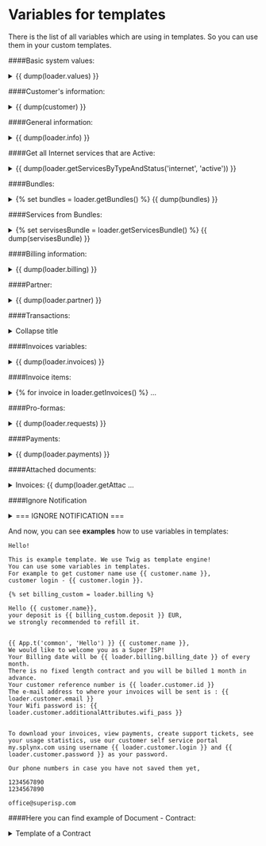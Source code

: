 Variables for templates
=======================

There is the list of all variables which are using in templates. So you can use them in your custom templates.

####Basic system values:
<details>
<summary>{{ dump(loader.values) }}</summary>
<p markdown="1">

##### result will be array of company fields:

     object(models\common\finance\TemplateValues)#226 (30) {
     ["id"]=> string(2) "13"
     ["invoice_template_id"]=> string(1) "5"
     ["request_template_id"]=> string(2) "14"
     ["receipt_template_id"]=> string(2) "34"
     ["reminder_mail_template_id"]=> string(2) "15"
     ["reminder_sms_template_id"]=> string(2) "16"
     ["company_name"]=> string(33) "Private Company Internet Ltd."
     ["street_1"]=> string(47) "56, Adamause str."
     ["street_2"]=> string(0) ""
     ["zip"]=> string(6) "568749"
     ["city"]=> string(8) "Yamayka"
     ["country"]=> string(5) "Gonduras"
     ["email"]=> string(20) "office@privatecompany.com"
     ["phone"]=> string(14) "8 500 600 8526"
     ["company_id"]=> string(21) "K683621TP2398723321"
     ["company_vat"]=> string(0) ""
     ["vat_percent"]=> string(7) "20.0000"
     ["bank_account"]=> string(0) ""
     ["bank_name"]=> string(0) ""
     ["bank_id"]=> string(0) ""
     ["bank_address"]=> string(0) ""
     ["splynx_url"]=> string(44) "https://privatecompany/admin/login"
     ["partner_percent"]=> string(4) "0.00"
     ["deleted"]=> NULL
     ["_relations":"db\Record":private]=> array(0) { }
     ["connected_models":"db\Record":private]=> NULL
     ["_oldAttributes":protected]=> array(23) {
             some old attributes ...
             }
     ["_errors":"base\Model":private]=> NULL
     ["_additionalAttributes":protected]=> array(0) { }
     ["_isAdditionalAttributesLoaded":protected]=> bool(false)
     }
</p>
</details>

####Customer's information:
<details>
<summary>{{ dump(customer) }}</summary>
<p markdown="1">

##### result will be array of customer fields:

     array(38) {
     ["id"]=> string(1) "4"
     ["billing_type"]=> string(7) "prepaid"
     ["partner_id"]=> string(2) "13"
     ["location_id"]=> string(1) "3"
     ["added_by"]=> string(5) "admin"
     ["added_by_id"]=> string(1) "1"
     ["login"]=> string(11) "qwerty"
     ["category"]=> string(6) "person"
     ["password"]=> string(11) "ZaXsCdVfBg"
     ["name"]=> string(12) "Qwert Ytrewq"
     ["email"]=> string(19) "qwerty@gmail.com"
     ["phone"]=> string(10) "132456789"
     ["street_1"]=> string(57) "Long Island str., 526/4"
     ["zip_code"]=> string(0) "48567"
     ["city"]=> string(0) "Malibu"
     ["status"]=> string(6) "active"
     ["date_add"]=> string(10) "2016-05-21"
     ["last_online"]=> string(19) "2017-06-01 11:41:01"
     ["last_update"]=> string(19) "2017-05-01 14:10:50"
     ["internet_tariffs"]=> NULL
     ["voice_tariffs"]=> NULL
     ["custom_tariffs"]=> NULL
     ["services_internet_router_id"]=> NULL
     ["services_internet_sector_id"]=> NULL
     ["services_internet_login"]=> NULL
     ["services_internet_ipv4"]=> NULL
     ["services_internet_ipv4_route"]=> NULL
     ["services_internet_mac"]=> NULL
     ["services_voice_phone"]=> NULL
     ["services_voice_voice_device_id"]=> NULL
     ["services_internet_start_date"]=> NULL
     ["services_internet_end_date"]=> NULL
     ["services_voice_start_date"]=> NULL
     ["services_voice_end_date"]=> NULL
     ["services_custom_start_date"]=> NULL
     ["services_custom_end_date"]=> NULL
     ["deleted"]=> string(1) "0"
     ["additional_attributes"]=> array(10) {
             ["some_additional_field"]=> string(0) "some additional field"
             }
     }
</p>
</details>

####General information:
<details>
<summary>{{ dump(loader.info) }}</summary>
<p markdown="1">

##### result will be array of customer's information fields:

     object(models\common\customers\CustomerInfo)#226 (12) {
     ["customer_id"]=> string(1) "4"
     ["birthday"]=> string(0) ""
     ["passport"]=> string(0) ""
     ["company_id"]=> string(0) ""
     ["vat_id"]=> string(0) ""
     ["deleted"]=> NULL
     ["_relations":"db\Record":private]=> array(0) { }
     ["connected_models":"db\Record":private]=> NULL
     ["_oldAttributes":protected]=> array(5) {
             some old attributes ...
             }
     ["_errors":"base\Model":private]=> NULL
     ["_additionalAttributes":protected]=> array(0) { }
     ["_isAdditionalAttributesLoaded":protected]=> bool(false)
     }
</p>
</details>

####Get all Internet services that are Active:
<details>
<summary>{{ dump(loader.getServicesByTypeAndStatus('internet', 'active')) }}</summary>
<p markdown="1">

##### result will be array of service fields:

     array(1) {
     [0]=> object(models\common\customers\ServicesInternet)#235 (47) {
     ["type"]=> string(8) "internet"
     ["router_id"]=> string(1) "0"
     ["login"]=> string(11) "qwerty_login"
     ["password"]=> string(11) "qwert_pass"
     ["sector_id"]=> string(1) "0"
     ["taking_ipv4"]=> string(1) "0"
     ["ipv4"]=> string(0) ""
     ["ipv4_pool_id"]=> string(1) "0"
     ["taking_ipv6"]=> string(1) "0"
     ["ipv6"]=> string(0) ""
     ["ipv6_pool_id"]=> string(1) "0"
     ["mac"]=> string(0) ""
     ["port_id"]=> string(1) "0"
     ["ipv4_route"]=> string(0) ""
     ["ipv6_route"]=> string(0) ""
     ["update_online_tariff":"models\common\customers\ServicesInternet":private]=> bool(false)
     ["_is_password_changed":"models\common\customers\ServicesInternet":private]=> bool(false)
     ["parent_id"]=> string(1) "0"
     ["customer_id"]=> string(1) "4"
     ["tariff_id"]=> string(3) "206"
     ["description"]=> string(9) "Internet tariff - 30Mb"
     ["quantity"]=> string(1) "1"
     ["unit"]=> string(0) ""
     ["unit_price"]=> string(9) "100"
     ["start_date"]=> string(10) "2017-01-16"
     ["end_date"]=> string(10) "0000-00-00"
     ["discount"]=> string(1) "0"
     ["discount_percent"]=> string(4) "0.00"
     ["discount_start_date"]=> string(10) "0000-00-00"
     ["discount_end_date"]=> string(10) "0000-00-00"
     ["discount_text"]=> string(0) ""
     ["status"]=> string(6) "active"
     ["status_new"]=> string(0) ""
     ["old_tariff_id"]=> NULL
     ["planned_date"]=> NULL
     ["validate_login"]=> bool(true)
     ["skip_some_validations"]=> bool(false)
     ["id"]=> string(4) "83"
     ["ips_to_remove":"db\ActiveTable":private]=> array(0) { } ["relatedItems":protected]=> array(0) { }
     ["deleted"]=> string(1) "0"
     ["_relations":"db\Record":private]=> array(0) { }
     ["connected_models":"db\Record":private]=> NULL
     ["_oldAttributes":protected]=> array(32) {
             some old attributes ...
             }
     }
</p>
</details>

####Bundles:
<details>
<summary>{% set bundles = loader.getBundles() %} {{ dump(bundles) }}</summary>
<p markdown="1">

##### result will be array of all Bundles fields:


     array(2) {
      [1]=> object(models\admin\tariffs\Bundle)#117 (34) {
         ["id"]=> string(1) "1"
         ["title"]=>  string(3) "New"
         ["service_description"]=>  string(4) "New1"
         ["price"]=> string(7) "10.0000"
         ["customers"]=> NULL
         ["services"]=> NULL
          ["with_vat"]=> string(1) "1"
          ["vat_percent"]=> string(6) "0.0000"
          ["partner_ids"]=> array(3) {
              [0]=> string(1) "1"
             [1]=> string(1) "2"
              [2]=> string(1) "3"
          }
          ["activation_fee"]=> string(6) "0.0000"
          ["get_activation_fee_when"]=> string(21) "first_service_billing"
          ["issue_invoice_while_service_creation"]=> string(1) "0"
          ["contract_duration"]=> string(1) "0"
          ["automatic_renewal"]=> string(1) "0"
          ["auto_reactivate"]=> string(1) "0"
          ["prior_cancellation_fee"]=> string(6) "0.0000"
          ["change_to_other_bundle_fee"]=> string(6) "0.0000"
          ["discount_period"]=> string(1) "0"
          ["discount_percent"]=> string(6) "0.0000"
          ["internet_tariffs"]=> array(1) {
              [0]=> string(1) "2"
         }
         ["voice_tariffs"]=> array(0) {
         }
         ["custom_tariffs"]=> array(0) {
         }
         ["_recalculateBlockingDate":"models\admin\tariffs\Bundle":private]=> bool(false)
         ["_ips_to_remove":"db\ActiveTable":private]=> array(0) {
         }
         ["_disableRequiredRuleForAdditionalAttribute":"db\ActiveTable":private]=> bool(false)
         ["deleted"]=> string(1) "0"
         ["_changedAttributes":"db\Record":private]=> NULL
         ["_relations":"db\Record":private]=> array(0) {
         }
         ["_connected_models":"db\Record":private]=> NULL
         ["relatedItems":protected]=> array(0) {
         }
     ...
         }
      [2]=> object(models\admin\tariffs\Bundle)#119 (34) {
      ["id"]=> string(1) "2"
      ["title"]=> string(20) "Bundle with discount"
      ["service_description"]=> string(20) "Bundle with discount"
      ["price"]=> string(8) "100.0000"
      ["customers"]=> NULL
      ["services"]=> NULL
      ["with_vat"]=> string(1) "1"
      ["vat_percent"]=> string(6) "0.0000"
      ["partner_ids"]=> array(2) {
         [0]=> string(1) "1"
      [  1]=> string(1) "2"
      }
      ["activation_fee"]=> string(6) "0.0000"
      ["get_activation_fee_when"]=> string(21) "first_service_billing"
      ["issue_invoice_while_service_creation"]=> string(1) "0"
      ["contract_duration"]=> string(2) "12"
      ["automatic_renewal"]=> string(1) "1"
      ["auto_reactivate"]=>  string(1) "0"
      ["prior_cancellation_fee"]=> string(6) "0.0000"
      ["change_to_other_bundle_fee"]=> string(6) "0.0000"
      ["discount_period"]=> string(2) "12"
      ["discount_percent"]=> string(7) "20.0000"
      ["internet_tariffs"]=> array(1) {
         [0]=> string(1) "9"
      }
      ["voice_tariffs"]=> array(0) {
      }
      ["custom_tariffs"]=> array(0) {
      }
      ...
     }
</p>
</details>

####Services from Bundles:
<details>
<summary>{% set servisesBundle = loader.getServicesBundle() %} {{ dump(servisesBundle) }}</summary>
<p markdown="1">

##### result will be array of the Bundle and all Services fields:

     array(1) {
      [4]=> object(models\common\customers\services\ServicesBundle)#407 (35) {
      ["parent_id"]=> string(1) "0"
      ["customer_id"]=> string(4) "5001"
      ["bundle_id"]=> string(1) "1"
      ["description"]=> string(4) "New1"
      ["unit_price"]=> string(7) "10.0000"
      ["start_date"]=> string(10) "2018-10-22"
      ["end_date"]=> string(10) "2019-01-21"
      ["automatic_renewal"]=> string(1) "0"
      ["activation_fee_transaction_id"]=> string(1) "0"
      ["prior_cancellation_fee_transaction_id"]=> string(1) "0"
      ["discount"]=> string(1) "0"
      ["discount_percent"]=> string(4) "0.00"
      ["discount_start_date"]=> string(10) "2018-10-22"
      ["discount_end_date"]=> string(10) "0000-00-00"
      ["discount_text"]=> string(0) ""
      ["status"]=> string(6) "active"
      ["period"]=> string(2) "-1"
      ["type"]=> string(6) "bundle"
      ["services_internet"]=> array(1) {
         [130]=> object(models\common\customers\ServicesInternet)#415 (51) {
         ["type"]=> string(8) "internet"
         ["router_id"]=> string(1) "0"
         ["login"]=> string(11) "00500123456"
         ["password"]=> string(0) ""
         ["sector_id"]=> string(1) "0"
         ["taking_ipv4"]=> string(1) "0"
         ["ipv4"]=> string(0) ""
         ["ipv4_pool_id"]=> string(1) "0"
         ["taking_ipv6"]=> string(1) "0"
         ["ipv6"]=> string(0) ""
         ["ipv6_pool_id"]=> string(1) "0"
         ["mac"]=> string(0) ""
         ["port_id"]=> string(0) ""
         ["ipv4_route"]=> string(0) ""
         ["ipv6_route"]=> string(0) ""
      }
     ....
     }
</p>
</details>

####Billing information:
<details>
<summary>{{ dump(loader.billing) }}</summary>
<p markdown="1">

##### result will be array of billing fields:

     object(models\common\customers\CustomerBilling)#226 (36) {
     ["customer_id"]=> string(1) "4"
     ["enabled"]=> string(1) "1"
     ["type"]=> string(1) "1"
     ["deposit"]=> string(8) "758.0000"
     ["billing_date"]=> string(1) "1"
     ["billing_due"]=> string(2) "15"
     ["grace_period"]=> string(2) "10"
     ["make_invoices"]=> string(1) "1"
     ["auto_pay_invoices_from_deposit"]=> string(0) ""
     ["payment_method"]=> string(1) "1"
     ["min_balance"]=> string(6) "0.0000"
     ["request_auto_enable"]=> string(0) ""
     ["request_auto_day"]=> string(1) "1"
     ["request_auto_period"]=> string(1) "0"
     ["reminder_enable"]=> string(1) "1"
     ["reminder_day_1"]=> string(1) "2"
     ["reminder_day_2"]=> string(1) "8"
     ["reminder_day_3"]=> string(2) "20"
     ["reminder_payment"]=> string(0) ""
     ["reminder_payment_value"]=> string(6) "0.0000"
     ["reminder_payment_comment"]=> string(0) ""
     ["reminder_type"]=> string(1) "0"
     ["billing_person"]=> string(0) ""
     ["billing_street_1"]=> string(0) ""
     ["billing_zip_code"]=> string(0) ""
     ["billing_city"]=> string(0) ""
     ["request_auto_type"]=> string(1) "1"
     ["request_auto_next"]=> string(10) "0000-00-00"
     ["partner_id"]=> NULL ["deleted"]=> string(1) "0"
     ["_relations":"db\Record":private]=> array(0) { }
     ["connected_models":"db\Record":private]=> NULL
     ["_oldAttributes":protected]=> array(29) {
             some old attributes ...
             }
     ["_errors":"base\Model":private]=> NULL
     ["_additionalAttributes":protected]=> array(0) { }
     ["_isAdditionalAttributesLoaded":protected]=> bool(false)
     }
</p>
</details>

####Partner:
<details>
<summary>{{ dump(loader.partner) }}</summary>
<p markdown="1">

##### result will be array of partner fields:

     object(models\admin\administration\Partners)#226 (11) {
     ["id"]=> string(2) "13"
     ["name"]=> string(14) "Partner West"
     ["ips_to_remove":"db\ActiveTable":private]=> array(0) { }
     ["relatedItems":protected]=> array(0) { }
     ["deleted"]=> string(1) "0"
     ["_relations":"db\Record":private]=> array(0) { }
     ["connected_models":"db\Record":private]=> NULL
     ["_oldAttributes":protected]=> array(3) {
             ["id"]=> string(2) "13"
             ["name"]=> string(14) "Partner West"
             ["deleted"]=> string(1) "0"
             }
     ["_errors":"base\Model":private]=> NULL
     ["_additionalAttributes":protected]=> array(1) {
             ["code"]=> string(4) "EUR"
             }
     ["_isAdditionalAttributesLoaded":protected]=> bool(true) }
</p>
</details>

####Transactions:
<details>
<summary>Collapse title</summary>
<p markdown="1">

##### result will be array of transactions fields:

     array(3) {
     [158]=> object(models\common\finance\Transactions)#226 (32) {
             ["id"]=> string(4) "158"
             ["customer_id"]=> string(1) "4"
             ["type"]=> string(6) "credit"
             ["quantity"]=> string(1) "1"
             ["unit"]=> string(0) ""
             ["price"]=> string(9) "1033.8500"
             ["tax_percent"]=> string(6) "0.0000"
             ["total"]=> string(9) "1033.8500"
             ["date"]=> string(10) "2017-05-11"
             ["category"]=> string(1) "3"
             ["description"]=> string(11) "Credit Card"
             ["period_from"]=> string(10) "0000-00-00"
             ["period_to"]=> string(10) "0000-00-00"
             ["service_id"]=> string(1) "0"
             ["payment_id"]=> string(3) "366"
             ["invoice_id"]=> string(1) "0"
             ["invoiced_by_id"]=> string(1) "0"
             ["comment"]=> string(15) "Pay by Credit Card"
             ["to_invoice"]=> string(1) "0"
             ["service_type"]=> string(8) "internet"
             ["source"]=> string(6) "manual"
             ["balance"]=> NULL
             ["total_with_tax"]=> NULL
             ["ips_to_remove":"db\ActiveTable":private]=> array(0) { }
             ["relatedItems":protected]=> array(0) { }
             ["deleted"]=> string(1) "0"
             ["_relations":"db\Record":private]=> array(0) { }
             ["connected_models":"db\Record":private]=> NULL
             ["_oldAttributes":protected]=> array(22) { [
                     some old attributes ...
                     }
             ["_errors":"base\Model":private]=> NULL     
             ["_additionalAttributes":protected]=> array(0) { }
             ["_isAdditionalAttributesLoaded":protected]=> bool(false)
             }
     [681]=> object(models\common\finance\Transactions)#224 (32) {
             The same attributes
             }
     [985]=> object(models\common\finance\Transactions)#223 (32) {
             The same attributes
             }
</p>
</details>

####Invoices variables:
<details>
<summary>{{ dump(loader.invoices) }}</summary>
<p markdown="1">

##### result will be array of invoices variables fields:

     array(1) { [685]=> object(models\common\finance\Invoices)#226 (29) {
     ["id"]=> string(4) "685"
     ["customer_id"]=> string(1) "4"
     ["date_created"]=> string(10) "2017-05-31"
     ["real_create_datetime"]=> string(19) "2017-06-01 00:00:13"
     ["date_updated"]=> string(10) "2017-06-01"
     ["date_payment"]=> string(10) "2017-05-31"
     ["date_till"]=> string(10) "2017-06-15"
     ["use_transactions"]=> string(1) "1"
     ["note"]=> string(0) ""
     ["memo"]=> string(0) ""
     ["number"]=> string(12) "201713000183"
     ["total"]=> string(8) "533.6000"
     ["payment_id"]=> string(1) "0"
     ["payd_from_deposit"]=> string(1) "1"
     ["status"]=> string(4) "paid"
     ["mark"]=> NULL
     ["recalculated"]=> bool(false)
     ["noCache"]=> bool(false)
     ["is_sent"]=> string(1) "0"
     ["disable_cache"]=> NULL
     ["ips_to_remove":"db\ActiveTable":private]=> array(0) { }
     ["relatedItems":protected]=> array(0) { }
     ["deleted"]=> string(1) "0"
     ["_relations":"db\Record":private]=> array(0) { }
     ["connected_models":"db\Record":private]=> NULL
     ["_oldAttributes":protected]=> array(17) {
             some old attributes ...
             }
     }
</p>
</details>

####Invoice items:
<details>
<summary>{% for invoice in loader.getInvoices() %} ...</summary>
<p markdown="1">

##### {% for invoice in loader.getInvoices() %}
     Invoice {{ invoice.number}} items:
     {{ dump(invoice.items) }}
     {% endfor %}
     {{ dump(loader.invoices) }}



     result will be array of tariff field and invoices fields:

     Invoice 201713000183 items:
     array(1) {
     [0]=> array(12) {
             ["id"]=> string(4) "948"
             ["invoice_id"]=> string(4) "684"
             ["pos"]=> string(1) "0"
             ["description"]=> string(9) "Internet tariff - 30Mb"
             ["quantity"]=> string(1) "1"
             ["unit"]=> string(0) ""
             ["price"]=> string(8) "464.0000"    
             ["tax"]=> string(7) "15.0000"
             ["period_from"]=> string(10) "2017-05-14"
             ["period_to"]=> string(10) "2017-05-31"
             ["transaction_id"]=> string(4) "984"
             ["deleted"]=> string(1) "0"
             }
     }
     array(1) {
     [948]=> object(models\common\finance\Invoices)#280 (29) {
             ["id"]=> string(4) "948"
             ["customer_id"]=> string(1) "4"
             ["date_created"]=> string(10) "2017-05-31"
             ["real_create_datetime"]=> string(19) "2017-06-01 00:00:13"
             ["date_updated"]=> string(10) "2017-06-01"
             ["date_payment"]=> string(10) "2017-05-31"
             ["date_till"]=> string(10) "2017-06-15"
             ["use_transactions"]=> string(1) "1"
             ["note"]=> string(0) ""
             ["memo"]=> string(0) ""
             ["number"]=> string(12) "201713000183"
             ["total"]=> string(8) "533.6000"
             ["payment_id"]=> string(1) "0"
             ["payd_from_deposit"]=> string(1) "1"
             ["status"]=> string(4) "paid"
             ["mark"]=> NULL
             ["recalculated"]=> bool(false)
             ["noCache"]=> bool(false)
             ["is_sent"]=> string(1) "0"
             ["disable_cache"]=> NULL
             ["ips_to_remove":"db\ActiveTable":private]=> array(0) { }
             ["relatedItems":protected]=> array(0) { }
             ["deleted"]=> string(1) "0"
             ["_relations":"db\Record":private]=> array(0) { }
             ["connected_models":"db\Record":private]=> NULL
             ["_oldAttributes":protected]=> array(17) {
                     some old attributes ...
                     }
             }
     }
</p>
</details>

####Pro-formas:
<details>
<summary>{{ dump(loader.requests) }}</summary>
<p markdown="1">

##### result will be array of pro-forma fields:

     array(1) {
     [2]=> object(models\common\finance\Requests)#226 (23) {
             ["id"]=> string(1) "2"
             ["customer_id"]=> string(1) "4"
             ["date_created"]=> string(10) "2017-06-07"
             ["real_create_datetime"]=> string(19) "2017-06-07 14:56:25"
             ["date_updated"]=> string(10) "2017-06-07"
             ["date_payment"]=> string(10) "0000-00-00"
             ["date_till"]=> string(10) "2017-06-22"
             ["number"]=> string(10) "2017000002"
             ["total"]=> string(8) "180.0000"    
             ["payment_id"]=> string(1) "0"
             ["status"]=> string(8) "not_paid"
             ["is_sent"]=> string(1) "0"
             ["note"]=> string(4) "Note"
             ["memo"]=> string(4) "Memo"
             ["ips_to_remove":"db\ActiveTable":private]=> array(0) { }
             ["relatedItems":protected]=> array(0) { }
             ["deleted"]=> string(1) "0"
             ["_relations":"db\Record":private]=> array(0) { }   
             ["connected_models":"db\Record":private]=> NULL
             ["_oldAttributes":protected]=> array(15) {
                     some old attributes ...
                     }
             ["_errors":"base\Model":private]=> NULL
             ["_additionalAttributes":protected]=> array(0) { }
             ["_isAdditionalAttributesLoaded":protected]=> bool(false)
             }
     }
</p>
</details>

####Payments:
<details>
<summary>{{ dump(loader.payments) }}</summary>
<p markdown="1">

##### result will be array of payment fields:

     array(1) {
     [366]=> object(models\common\finance\Payments)#226 (28) {
             ["id"]=> string(3) "366"
             ["customer_id"]=> string(1) "4"
             ["invoice_id"]=> string(1) "0"
             ["request_id"]=> string(1) "0"
             ["transaction_id"]=> string(4) "2400"
             ["payment_type"]=> string(2) "10"
             ["receipt_number"]=> string(13) "2017-10-00011"
             ["date"]=> string(10) "2017-05-13"
             ["real_create_datetime"]=> string(19) "2017-05-13 09:19:02"
             ["amount"]=> string(9) "1033.8500"
             ["comment"]=> string(15) "Pay by Bank Transfer"
             ["is_sent"]=> string(1) "1"
             ["field_1"]=> string(0) ""
             ["field_2"]=> string(10) "UNIC00032"
             ["field_3"]=> string(10) "UNIC00032"
             ["field_4"]=> string(13) "Payment: null"
             ["field_5"]=> string(19) "Bank Statement: 23"
             ["note"]=> string(0) ""
             ["memo"]=> string(0) ""
             ["ips_to_remove":"db\ActiveTable":private]=> array(0) { }
             ["relatedItems":protected]=> array(0) { }
             ["deleted"]=> string(1) "0"
             ["_relations":"db\Record":private]=> array(0) { }
             ["connected_models":"db\Record":private]=> NULL
             ["_oldAttributes":protected]=> array(20) {
                     some old attributes ...
                     }
             ["_errors":"base\Model":private]=> NULL
             ["_additionalAttributes":protected]=> array(0) { }
             ["_isAdditionalAttributesLoaded":protected]=> bool(false)
             }
     }
</p>
</details>

####Attached documents:
<details>
<summary>Invoices: {{ dump(loader.getAttac ...</summary>
<p markdown="1">

##### Invoices:
     {{ dump(loader.getAttachedInvoices) }}
     Pro-formas:
     {{ dump(loader.getAttachedRequests) }}
     Payment receipts:
     {{ dump(loader.getAttachedReceipts) }}




     result will be array of attached documents fields:

     array(1) {

     }
</p>
</details>


####Ignore Notification
<details>
<summary>=== IGNORE NOTIFICATION ===</summary>
<p markdown="1">

##### Ignore Notification:
     === IGNORE NOTIFICATION ===



if the template result == "=== IGNORE NOTIFICATION ===" the notification will not be sent

</p>
</details>



And now, you can see **examples** how to use variables in templates:
```
Hello!

This is example template. We use Twig as template engine!
You can use some variables in templates.
For example to get customer name use {{ customer.name }},
customer login - {{ customer.login }}.
```

```
{% set billing_custom = loader.billing %}

Hello {{ customer.name}},
your deposit is {{ billing_custom.deposit }} EUR,
we strongly recommended to refill it.
```

```

{{ App.t('common', 'Hello') }} {{ customer.name }},
We would like to welcome you as a Super ISP!
Your Billing date will be {{ loader.billing.billing_date }} of every month.
There is no fixed length contract and you will be billed 1 month in advance.
Your customer reference number is {{ loader.customer.id }}
The e-mail address to where your invoices will be sent is : {{ loader.customer.email }}
Your Wifi password is: {{ loader.customer.additionalAttributes.wifi_pass }}


To download your invoices, view payments, create support tickets, see your usage statistics, use our customer self service portal my.splynx.com using username {{ loader.customer.login }} and {{ loader.customer.password }} as your password.

Our phone numbers in case you have not saved them yet,

1234567890
1234567890

office@superisp.com
```



####Here you can find example of Document - Contract:
<details>
<summary>Template of a Contract</summary>
<div markdown="1">

```bash     
     <!DOCTYPE html>
     <html lang="en">
     <head>
     <meta charset="UTF-8">
     <title></title>
     <style>
     td, th, tr {
     border: 1px solid black;
     word-wrap: break-word;
     }

     table {
     border-collapse: collapse;
     table-layout: fixed;
     font-family: Arial, Verdana, sans-serif;
     font-size: 10px;
     }

     .fs {
     font-family: Arial, Verdana, sans-serif;
     font-size: 10px;
     }

     body {
     margin: 10px;
     padding: 10px;
     }
     </style>
     </head>
     <body>
     <div style="text-align: center" class="fs"><h4>SUBSCRIBER CONTRACT AGREEMENT No. {{ customer.id }} </h4>
     entered into between
     </div>
     <br>
     <div>
     <table style="width:100%">
     <tr>
     <td bgcolor="#e0e0e0" style="width: 15%"><b>Company Name:</b></td>
     <td colspan="3">BEST ISP</td>
     </tr>
     <tr>
     <td bgcolor="#e0e0e0"><b>VAT id:</b></td>
     <td colspan="3">123455667</td>
     </tr>
     <tr>
     <td bgcolor="#e0e0e0"><b>Address</b></td>
     <td colspan="3">5 Main Street, Gotham city, 12345</td>
     </tr>
     <tr>
     <td bgcolor="#e0e0e0"><b>Phone number:</b></td>
     <td colspan="3">123456788</td>
     </tr>
     <tr>
     <td bgcolor="#e0e0e0"><b>Email</b></td>
     <td colspan="3">office@bestisp.com</td>
     </tr>
     <tr>
     <td bgcolor="#e0e0e0"><b>Date</b></td>
     <td style="width: 30%">{{ "now"|date("m/d/Y") }}</td>
     <td bgcolor="#e0e0e0" style="width: 10%"><b>Place</b></td>
     <td>Gotham city</td>
     </tr>
     <tr>
     <td bgcolor="#e0e0e0"><b>Signature</b><br>Employee of BEST ISP</td>
     <td colspan="3"></td>
     </tr>
     </table>
     </div>
     <br>
     <div style="text-align: center">(<b>"SERVICE PROVIDER"</b>) and
     </div>
     <br>
     <div>
     <table style="width:100%">
     <tr>
     <td bgcolor="#e0e0e0" style="width: 15%"><b>Name and Surname /<br>Company name</b></td>
     <td colspan="3">{{ customer.name }}</td>
     </tr>
     <tr>
     <td bgcolor="#e0e0e0"><b>Connection Address</b></td>
     <td colspan="3"> {{ loader.customer.street_1 }}{% if loader.customer.additionalAttributes.street_2 is not empty %}, {{ loader.customer.additionalAttributes.street_2 }}{% endif %}, {{ customer.city}}{% if loader.customer.zip_code is not empty %}, {{ loader.customer.zip_code }}{% endif %}</td>
     </tr>

     <tr>
     <td bgcolor="#e0e0e0"><b>Email</b><br>Invoices and receipts will be sent to this address</td>
     <td colspan="3">{{ loader.customer.email }}</td>
     </tr>
     <tr>
     <td bgcolor="#e0e0e0"><b>Phone</b></td>
     <td colspan="3">{{ loader.customer.phone }}</td>
     </tr>
     {% if loader.customer.additionalAttributes.contact_2 is not empty %}
     <tr>
     <td bgcolor="#e0e0e0"><b>Authorized person:</b></td>
     <td colspan="3">{{ loader.customer.additionalAttributes.contact_2 }}</td>
     </tr>
     {% endif %}
     {% if loader.customer.additionalAttributes.phone_2 is not empty %}
     <tr>
     <td bgcolor="#e0e0e0"><b>Authorized person's phone</b></td>
     <td colspan="3">{{ loader.customer.additionalAttributes.phone_2 }}</td>
     </tr>
     {% endif %}
     {% if loader.customer.additionalAttributes.contact_3 is not empty %}
     <tr>
     <td bgcolor="#e0e0e0"><b>Second Authorized person:</b></td>
     <td colspan="3">{{ loader.customer.additionalAttributes.contact_3 }}</td>
     </tr>
     {% endif %}
     {% if loader.customer.additionalAttributes.phone_3 is not empty %}
     <tr>
     <td bgcolor="#e0e0e0"><b>Second uthorized person's phone:</b></td>
     <td colspan="3">{{ loader.customer.additionalAttributes.phone_3 }}</td>
     </tr>
     {% endif %}
     <tr>
     <td bgcolor="#e0e0e0"><b>Date</b></td>
     <td style="width: 30%">{{ "now"|date("m/d/Y") }}</td>
     <td bgcolor="#e0e0e0" style="width: 10%"><b>Place</b></td>
     <td>Gorey</td>
     </tr>
     <tr>
     <td bgcolor="#e0e0e0"><b>WiFi Password</b></td>
     <td colspan="3">{{ loader.customer.additionalAttributes.wifi_pass }}</td>
     </tr>
     <tr>
     <td bgcolor="#e0e0e0"><b>Login to my BEST ISP</b></td>
     <td style="width: 30%">{{loader.customer.login}}</td>
     <td bgcolor="#e0e0e0" style="width: 10%"><b>Password to my BEST ISP</b></td>
     <td> {{loader.customer.password}}</td>
     </tr>
     <tr>
     <td bgcolor="#e0e0e0"><b>Signature</b><br>Who warrants he/she is duly authorized hereto</td>
     <td colspan="3"></td>
     </tr>
     </table>
     </div>
     <br>
     <div style="text-align: center" class="fs">(<b>"SUBSCRIBER"</b>)<br>
     (together the <b>"Parties"</b>. A reference to <b>"Party"</b> shall be a reference to one of them as so determined
     by the context.)<br>For the period and services selected below
     </div>



     <div class="fs">
     <h4><b><br>
     {% set active_services = loader.getServicesByTypeAndStatus('internet', 'active') %}
     {% for active in active_services %}
     Service: {{ active.type }}<br>
     Tarriff: {{ active.description }}<br>
     Monthly price: {{ active.unit_price }}<br>
     Service start date: {{ active.start_date }}<br>
     {% endfor %}
     {% set active_voice = loader.getServicesByTypeAndStatus('voice', 'active') %}
     {% for voice in active_voice %}
     {% if voice is not empty %}
     Service: {{ voice.type }}<br>
     Tarriff: {{ voice.description }}<br>
     Monthly price: {{ voice.unit_price }}<br>
     Service start date: {{ voice.start_date }}<br>
     {% endif %}
     {% endfor %}
     Contract Term: {{ loader.customer.additionalAttributes.contract_term }}
     </h4></b>
     </div>
     <div style="position: fixed; bottom: 0; width: 100%;" class="fs">
     <div style="text-align: right"></div>
     <hr style="width: 100%"/>
     <div>BEST ISP BROADBAND SERVICE AGREEMENT</div>
     <div style="text-align: right">Page 1 of 8</div>
     </div>
     <div style="page-break-before: always;"></div>

     <div style="text-align: justify"><h4>TERMS AND CONDITIONS FOR â€˜BEST FIBREâ€™ SERVICES</h4>
     This Subscriber Agreement (â€œAgreementâ€) is made by and between Subscriber and JS BEST ISP Limited. (â€œBEST ISPâ€), forÂ the provision and use of â€˜BRDY Fibreâ€™ Internet access (the â€œServiceâ€).
     Now therefore, in consideration of theÂ mutual promises and covenants herein contained, the adequacy of which is hereby acknowledged, and intendingÂ to be legally bound, Subscriber and BEST ISP hereby agree as follows:
     <h4>1. AGREEMENT.</h4>Subscriber agrees to be bound by this Agreement and to use the Service in compliance with the terms of thisÂ Agreement and with BEST ISPâ€™s Acceptable Usage Policy and any modifications made to same from time to time.
     <h4>2. THE SUBSCRIBER.</h4>The Subscriber is at least 18 years of age, is legally able to enter into contracts and is responsible for this SubscriberÂ account. The Subscriber shall pay all fees, taxes, charges and other expenses incurred in connection with theÂ account.
     <h4>3. SUBSCRIBER ACKNOWLEDGEMENTS REGARDING THE SERVICE.</h4>
     (a)Â The Service consists of a VDSL internet connection over a copper phone line. While BEST ISP will undertake allÂ reasonable commercial efforts to deliver the stated service the Subscriber acknowledges that service speed canÂ vary depending on distance, Internet traffic and other factors beyond the control of BEST ISP. The Service mayÂ contain material that is unsuitable for minors and The Subscriber acknowledges that BEST ISP does not and cannotÂ filter the content.
     <br>
     (b)Â The Subscriber acknowledges that in order to provide the Service, BEST ISP has contracted with communicationsÂ and network operators for internet access. The Subscriber further acknowledges that BEST ISP will only provideÂ uninterruptible continuous Service to The Subscriber pursuant to this Agreement to the extent which BEST ISP receivesÂ such service from linked communications and network operators.
     <br>
     (c) The Â Subscriber acknowledges and agrees that from time to time BEST ISP may be required to temporarily suspendÂ the Service to subscriber to verify compliance with applicable licenses, authorizations, and compliance with theÂ technical and operating parameters of the network. Under such circumstances BEST ISP will use all reasonableÂ efforts to minimize disruption to the Service including making reasonable efforts that any such suspension takeÂ place out of normal business hours.
     <br>
     (d)Â The Subscriber accepts that BEST ISP may change or withdraw any element of the Service from time to time andÂ will use all reasonable efforts to notify Subscriber of any necessary change in the Services.
     <br>
     (e) The SubscriberÂ acknowledges that the Service is an â€œalways openâ€ connection to the internet while the equipment is powered onÂ and that it is Subscriberâ€™s SOLE RESPONSIBILITY to install, configure and maintain suitable security measuresÂ to protect The Subscriberâ€™s computer and equipment from unauthorised or malicious access from the internet. AnyÂ advice or equipment provided by BEST ISP is provided â€˜as isâ€™ and BEST ISP accepts no responsibility or liability forÂ the security of Subscriberâ€™s systems.

     <div style="position: fixed; bottom: 0; width: 100%;" class="fs">
     <div style="text-align: right"></div>
     <hr style="width: 100%"/>
     <div>BEST ISP BROADBAND SERVICE AGREEMENT</div>
     <div style="text-align: right">Page 2 of 8</div>
     </div>
     <div style="page-break-before: always;"></div>
     <h4>4. EQUIPMENT.</h4>
     (a)Â From service activation BEST ISP will loan certain VDSL modem and associated equipment, hereafter termedÂ â€œEquipmentâ€, to The Subscriber to access the service. This Equipment at all times remains the sole property ofÂ BEST ISP and The Subscriber agrees to provide BEST ISP access and permission to recover said equipment on demandÂ without delay, obstruction or interference.
     <br>
     (b) The Â Subscriber agrees to use the Equipment in accordance with BEST ISPâ€™s instructions and to restrict access toÂ the Equipment to only those representatives and agents authorized by BEST ISP. The Subscriber agrees to takeÂ reasonable steps to protect the Equipment from damage, loss or theft.
     <br>
     (c)Â The Subscriber agrees to notify BEST ISP as soon as reasonably possible once he becomes aware of any damageÂ to the equipment or defect in the operation of the equipment by telephoning or emailing BEST ISP at the numbersÂ or addresses published from time to time, or office@bestisp.com
     <br>
     (d)Â On termination or cancellation of the Service Contract for any reason whatsoever, it is the responsibility of theÂ Subscriber to return by recorded mail in good condition and suitably packaged, the VDSL Modem and any otherÂ related equipment provided by BEST ISP. Failure to return equipment within 14 days of the serviceÂ termination/cancellation date will generate an automatic equipment fee of â‚¬99 including VAT which will beÂ deducted from The Subscribers account and The Subscriber hereby agrees to same.
     <br>
     <h4>5. TERM.</h4>
     (a)Â This Agreement is for an initial term of 6, 12 or 18 months, as defined by your price plan rules, and shallÂ automatically renew for subsequent month term, until terminated in accordance with this Agreement. After theÂ Initial Term, The Subscriber may terminate this Agreement upon thirty (30) days written notice to BEST ISP.
     <br>
     (b)Â Should The Subscriber terminate this agreement for any reason during the initial term, a cancellation fee equal toÂ the remainder of the contract term will become immediately due, and The Subscriber acknowledges and agrees toÂ pay such fee and return any equipment provided.
     <br>
     (c)Â The Subscriber may upgrade the service at any time to a higher service and accepts that a new contract appliesÂ from the date the upgrade is applied.
     <br>
     (d)Â BEST ISP may in its sole discretion terminate this Agreement at any time. In the event that BEST ISP terminatesÂ this Agreement for reasons other than breach of this Agreement by Subscriber, then BEST ISP shall endeavour toÂ the extent reasonably possible to provide 30 days notice to The Subscriber. The Subscriber is liable under this AgreementÂ for all fees and charges until such time as the Agreement has been terminated. THE SUBSCRIBER UNDERSTANDS THAT UNLESS WRITTEN NOTIFICATION IS RECEIVED BY BEST ISP AFTER THE INITIAL TERM, THEÂ SERVICE SHALL CONTINUE AND SUBSCRIBER WILL CONTINUE TO BE RESPONSIBLE FOR PAYMENTÂ OF APPLICABLE SERVICE FEES.
     <br>
     <div style="position: fixed; bottom: 0; width: 100%;" class="fs">
     <div style="text-align: right"></div>
     <hr style="width: 100%"/>
     <div>BEST ISP BROADBAND SERVICE AGREEMENT</div>
     <div style="text-align: right">Page 3 of 8</div>
     </div>
     <div style="page-break-before: always;"></div>
     <h4>6. TERMINATION.</h4><br>
     (a)Â If Subscriber is dissatisfied with the Service or any related terms, conditions, rules, policies, guidelines, orÂ practices, and if these issues cannot be resolved through BEST ISPâ€™s Customer Complaints procedure,Â The Subscriberâ€™s sole remedy is to discontinue using the Service, cancel the account, and pay any cancellation feesÂ that apply. To cancel the Service The Subscriber must send a written request for termination by email to BEST ISPÂ and same must be signed by an authorised representative of The Subscriber to arrive not less than 5 working daysÂ before the end of the current billing term. Should The Subscriber terminate this agreement during the initial term forÂ any reason other than a failure by BEST ISP to provide Internet Access service for a period in excess of 5 days, aÂ cancellation fee equal the remainder of the contract term will become immediately due, and The SubscriberÂ acknowledges and agrees to pay such fee.
     <br>
     (b)Â Upon cancellation or otherwise upon termination of this Agreement, related email and hosting services will beÂ terminated and all the Subscriber files stored on BEST ISP servers may be deleted. BEST ISP may terminate thisÂ Agreement, your password, your account, or your use of the Services for any reason, including, without limitation,Â if BEST ISP, in its sole discretion, believes you have violated the Agreements or if The Subscriber fails to pay anyÂ charges when due.
     <br>
     (c)Â Sections 11, 20, 21, and 22 of this Agreement shall survive termination of this Agreement.
     <br>
     (d)Â BEST ISP may terminate this agreement immediately if The Subscriber is subject to bankruptcy, insolvency,Â examinership, receivership, liquidation or any similar proceedings, or in BEST ISPâ€™s exclusive opinion is unable toÂ pay fees due to BEST ISP.
     <br>
     <h4>7. FEES AND PAYMENT</h4><br>
     (a)Â Subscriber shall pay a monthly service fee and all other applicable fees, charges, taxes, and other amountsÂ for the Service at the rates in effect for the current billing period. BEST ISP may increase or decrease the monthlyÂ service fee. BEST ISP will use all reasonable efforts to provide The Subscriber thirty (30) days or more notice of same.Â If such changes to the basic monthly service fee are to The Subscribers detriment (e.g. a price increase), The SubscriberÂ may terminate this agreement by giving thirty (30) days written notice, and The Subscriber will remain liable only forÂ any balance on the account.
     <br>
     (b)Â Payment is due in full by Credit Card or Direct Debit at the start of each billing month. All charges areÂ considered valid unless disputed in writing within thirty (30) days of the billing date. Adjustments will not be madeÂ for charges that are more than 30 days old. If any payment is more than 7 days overdue or is returned by theÂ bank unpaid, the Service may be suspended with immediate effect and remain suspended until the due amountsÂ are paid in full. The Subscriber is not relieved of the obligation to pay the monthly service fee while an account isÂ suspended. BEST ISP may at its sole discretion terminate the Service and this Agreement for any accounts whichÂ are 14 days or more overdue. A reactivation fee or deposit may be required before Service is reactivated afterÂ suspension or termination. Credit account balances shall not accrue interest. The Subscriber agrees to pay theÂ reasonable costs of any collection agency, solicitor or court used by BEST ISP to collect past due amounts or toÂ enforce this Agreement. Returned cheques or Direct Debits will incur a â‚¬5 administration fee.
     <br>
     (c)Â A â‚¬1.50 inclusive of VAT charge applies to all bills for non-Direct Debit customers.(d)Â Where a package is downgraded within contract, a â‚¬30 inclusive of VAT downgrade fee applies.
     <br>
     <div style="position: fixed; bottom: 0; width: 100%;" class="fs">
     <div style="text-align: right"></div>
     <hr style="width: 100%"/>
     <div>BEST ISP BROADBAND SERVICE AGREEMENT</div>
     <div style="text-align: right">Page 4 of 8</div>
     </div>
     <div style="page-break-before: always;"></div>
     <h4>8. SUBSCRIBER ACCOUNT.</h4><br>
     <br>(a)Â The Subscriber will receive a username, password, account reference, and various other account details.Â The Subscriber is solely responsible for use of the Service and for ensuring their information is kept confidential.Â The Subscriber must notify BEST ISP immediately upon discovering any unauthorized use of their account.
     <br>(b) The Â Subscriber acknowledges that usernames, passwords and IP addresses may change or be changed fromÂ time to time, and specifically that fixed IP addresses are not guaranteed except in the case of custom servicesÂ where this specifically comprises part of the service contract.
     <br>
     <h4>9. FAIR ACCESS POLICY.</h4><br>
     To ensure equal Internet access for all subscribers, BEST ISP operates a fair access policy. Fair accessÂ establishes an equitable balance in Internet access across high speed Internet services for all subscribers. ToÂ ensure this equity, certain types of traffic such as email and browsing may be prioritized over other traffic.Â BEST ISP provides the Service on a â€œbest effortâ€ basis and does not guarantee upload or download speeds.Â
     <br>
     <h4>10. CUSTOMER COMPLAINT POLICY.</h4><br>
     Should you be dissatisfied for any reason with the service provided by BEST ISP, a formal complaint process isÂ provided to ensure that your issue is addressed as quickly as possible and at the highest level necessary. This isÂ outlined as follows:
     <br>
     (a)Â GENERAL: If you have a general complaint regarding BEST ISP, email full details and your account referenceÂ us at office@bestisp.com. Issues registered in this way automatically enter BEST ISPâ€™s complaint trackingÂ systems, ensuring the most appropriate and quickest handling.
     <br>
     (b)Â BILLING: If you have a billing enquiry or complaint, please contact the Accounts Department via the numberÂ shown on your invoice/statement, or by email to office@bestisp.com.
     <br>
     (c)Â WRITTEN: If you would prefer to put your complaint in writing, we will respond to your letter by telephone andÂ will confirm any details in writing should you wish. Your letter should be addressed to: Best ISP, Main street Gotham city
     <br>
     (d)Â IDENTITY: If telephoning BEST ISP, each staff contact receiving your call will provide his or her name onÂ request. Record same for future reference or to revert later to the same person working on your query orÂ complaint.
     <br>
     (e)Â RESOLUTION: The staff member receiving your call will either resolve your complaint or transfer yourÂ complaint to a more appropriate person to endeavour to resolve your complaint to your satisfaction. WhereÂ possible, our staff will resolve your concern at the first point of contact.
     <br>
     (f)Â ESCALATION: If you are not satisfied with the resolution, or if you feel that you have not received a fairÂ hearing, your complaint can be escalated to a manager on your request. He or she will review yourÂ complaint and resolutions offered and discuss the complaint with you.
     <br>
     <div style="position: fixed; bottom: 0; width: 100%;" class="fs">
     <div style="text-align: right"></div>
     <hr style="width: 100%"/>
     <div>BEST ISP BROADBAND SERVICE AGREEMENT</div>
     <div style="text-align: right">Page 5 of 8</div>
     </div>
     <div style="page-break-before: always;"></div>
     <h4>11. INSTALLATION.</h4>
     (a)Â The installation, use, inspection, maintenance, repair, and removal of the equipment may result in serviceÂ outage or potential damage to your computer. The Subscriber is solely responsible for backing up all existingÂ computer files and data. BEST ISP and its employees, agents, contractors, and representatives shall have noÂ liability whatsoever for any damage to or loss or destruction of any of your hardware, software, files, data, orÂ peripherals.
     <br>
     (b)Â BEST ISP will endeavour to provide the Service to all eligible applicants, subject to technical and commercialÂ feasibility. BEST ISP may in its sole discretion determine that it cannot or will not service a particular site orÂ subscriber, and reserves the right to cancel the installation process and refund any money that The Subscriber hasÂ paid. BEST ISP will notify you of its intent to cancel as soon as reasonably possible. It may take up to 90 or moreÂ days to determine if BEST ISP is able to provide service in certain locations. BEST ISP shall have no responsibilityÂ whatsoever for claims arising out of its failure or refusal to complete the installation or provide the Service.
     <h4>12. COPYRIGHTS AND LICENSES.</h4>
     The content on the Service is protected under applicable copyright law. Any copying, modification, distribution,Â publication or other use by The Subscriber, or by any user of The Subscriberâ€™s account, of any such content is prohibited,Â except as expressly permitted by the holder of the applicable copyrights.
     <h4>13. NO ENDORSEMENT.</h4><br>
     BEST ISP does not endorse or in any way vouch for the accuracy or completeness of any content made availableÂ through the Service. BEST ISP does not recommend that such content be relied on by The Subscriber withoutÂ appropriate verification.
     <h4>14. SUBSCRIBER CONDUCT.</h4>
     The Subscriber shall comply with all laws, rules, regulations and legal obligations related to the Service and with allÂ acceptable use policies and procedures established from time to time by BEST ISP. The Subscriber shall not use theÂ Service to conduct any business or activity or to solicit the performance of any activity which is prohibited by anyÂ law, rule, regulation or legal obligation. The Subscriber shall not intercept email in an unauthorized manner or engageÂ in â€œspammingâ€ or any similar conduct.
     <h4>15. THIRD PARTY ACCESS</h4>
     (a)TheÂ Subscriber shall not resell, share, lease, hire or otherwise permit access to the Service to any third party,Â including but not limited to the connection of any third party to the Service through use of direct cable connection,Â network connection, wireless networking, or any other means.
     <br>
     (b)Â BEST ISP reserve the right to suspend the Service pending investigation where it reasonably suspects theÂ above clause is breached by The Subscriber and reserves the right to terminate with immediate effect the Service andÂ this Agreement where such breach has taken place.
     <div style="position: fixed; bottom: 0; width: 100%;" class="fs">
     <div style="text-align: right"></div>
     <hr style="width: 100%"/>
     <div>BEST ISP BROADBAND SERVICE AGREEMENT</div>
     <div style="text-align: right">Page 6 of 8</div>
     </div>
     <div style="page-break-before: always;"></div>
     <h4>16. SERVICE MONITORING.</h4><br>
     BEST ISP has no obligation to monitor the Service, but may do so and disclose information regarding use of theÂ Services for any reason if BEST ISP, in its sole discretion, believes that it is reasonable to do so, including to:Â satisfy laws, regulations, or governmental or legal requests; operate the Service properly; or protect itself and itsÂ subscribers. BEST ISP may immediately remove your material or information from BEST ISP servers, in whole or inÂ part, which BEST ISP, in its sole and absolute discretion, determines to infringe anotherâ€™s property rights or toÂ violate BEST ISPâ€™s Acceptable Use Policy.
     <br>
     <h4>17. SUBSCRIBER EQUIPMENT.</h4><br>
     The Subscriber shall maintain and operate suitable and fully compatible terminal equipment and communicationÂ devices required to access the service. BEST ISP makes no representation or warranties, either express or implied,Â regarding such Subscriber equipment.
     <br>
     <h4>18. DISCLAIMER OF WARRANTIES.</h4><br>
     Access to the service is not guaranteed. The Service is distributed on an â€œas isâ€ and â€œas availableâ€ basis without warranties of any kind, either express or implied, including but not limited to warranties of title or impliedÂ warranties of merchantability or fitness for a particular purpose or otherwise.
     <br>
     <h4>19. LIMITATION OF LIABILITY.</h4><br>
     Neither BEST ISP nor any of its information or content providers, service providers, licensors, employees or agentsÂ shall be liable for any direct, indirect, incidental, special, punitive or consequential damages arising out of TheÂ Subscriberâ€™s use of the service or inability to use the service or any breach of any representation or warranty. InÂ any event, no such liability shall exceed the total amount actually paid by The Subscriber for services provided underÂ this agreement for the prior six month period.
     <br>
     <h4>20. INDEMNITY.</h4><br>
     The Subscriber assumes all risk and liability for any use of the Service. The Subscriber agrees to indemnify BEST ISPÂ against all claims, liability, damages, costs and expenses, including but not limited to reasonable legal fees,Â arising out of or related to Subscriberâ€™s use of the Service.
     <br>
     <div style="position: fixed; bottom: 0; width: 100%;" class="fs">
     <div style="text-align: right"></div>
     <hr style="width: 100%"/>
     <div>BEST ISP BROADBAND SERVICE AGREEMENT</div>
     <div style="text-align: right">Page 7 of 8</div>
     </div>
     <div style="page-break-before: always;"></div>
     <h4>21. THIRD PARTY BENEFICIARIES.</h4>
     The provisions of Sections 18, 19 and 20 are for the benefit of BEST ISP and its respective contractors, informationÂ or content providers, service providers, licensors, employees and agents; and each shall have the right to assertÂ and enforce such provisions directly on its own behalf.
     <h4>22. SUPPORT SERVICES.</h4>
     The Subscriber shall direct all enquiries and service related issues to BEST ISPâ€™s Customer Sales and Support contact points, as defined on its website from time to time or directly by email to office@bestisp.com.
     <h4>23. APPLICABLE LAWS.</h4>
     This Agreement shall be governed by the laws of the Republic of Ireland. Any cause of action of The Subscriber, or byÂ users of The Subscriberâ€™s account, with respect to the Service or this Agreement must be instituted within six (6)Â months after the claim or cause of action has arisen or be barred. It is acknowledged that this is a services contract and not a contract for the sale of goods.
     <h4>24. GENERAL.</h4>
     (a)This Agreement constitutes the entire agreement between the parties relating to the subject matter hereunder,Â and supersedes any and all oral and/or written statements, discussions, representations and agreements madeÂ by either party to the other, and may not be assigned without the express written consent of BEST ISP. NoÂ modification of this Agreement shall be binding on either party unless it is in writing and signed by both parties.Â Failure on the part of BEST ISP to enforce any provision of this Agreement shall not be construed as a generalÂ waiver or relinquishment of the right to enforce such provision. If any provision shall be held unenforceable, theÂ validity legality and enforceability of the remaining provisions shall in no way be affected thereby, and the intentÂ of the unenforceable provision enacted to the maximum enforceable extent.
     <br>
     (b)Â Publicity. BEST ISP may identify The Subscriber as a user of BEST ISPâ€™s services in reports, advertisements and otherÂ promotional literature or forms of publication. The Subscriber should advise BEST ISP in writing if it does not wish to beÂ identified.
     <br>
     (c)Â These Terms and Conditions may be modified by BEST ISP from time to time, the current and applicableÂ version always being available in electronic form from the relevant section of the BEST ISP website atÂ www.wi.ie. BEST ISP will make reasonable attempts by email or other communication, including but notÂ limited to national press, to inform The Subscriber when the Terms and Conditions of the Service are amended.Â Should any modification cause a reasonable deterioration in the level of the Service the Subscriber couldÂ reasonably expect, their sole remedy is to terminate service in writing within 30 days of such change. ShouldÂ The Subscriber continue to use the Service 30 days following date of notice of an amendment made to the Terms andÂ Conditions the Subscriber is deemed to have accepted the amended terms.
     <br>
     (d)Â Headings for Convenience. All headings preceding paragraphs and subparagraphs have been inserted forÂ convenience of reference only, and shall not be relied upon in determining the meaning of the rights andÂ obligations of BEST ISP or Subscriber.
     </div>
     <div style="position: fixed; bottom: 0; width: 100%;" class="fs">
     <div style="text-align: right"></div>
     <hr style="width: 100%"/>
     <div>BEST ISP BROADBAND SERVICE AGREEMENT</div>
     <div style="text-align: right">Page 8 of 8</div>
     </div>
     </body>
     </html>
     ```
</div>
</details>
